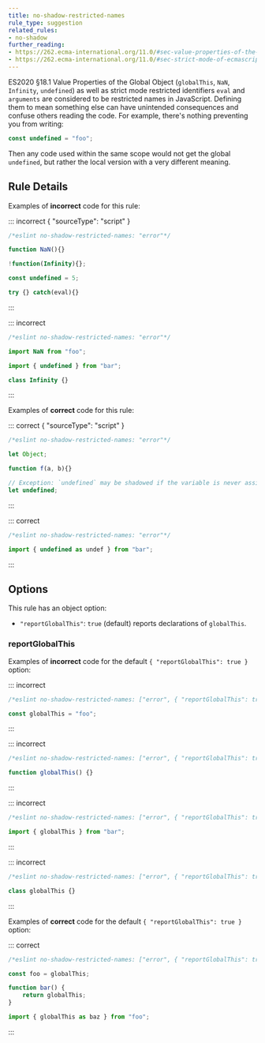 ```yaml
---
title: no-shadow-restricted-names
rule_type: suggestion
related_rules:
- no-shadow
further_reading:
- https://262.ecma-international.org/11.0/#sec-value-properties-of-the-global-object
- https://262.ecma-international.org/11.0/#sec-strict-mode-of-ecmascript
---
```




ES2020 §18.1 Value Properties of the Global Object (`globalThis`, `NaN`, `Infinity`, `undefined`) as well as strict mode restricted identifiers `eval` and `arguments` are considered to be restricted names in JavaScript. Defining them to mean something else can have unintended consequences and confuse others reading the code. For example, there's nothing preventing you from writing:

```js
const undefined = "foo";
```

Then any code used within the same scope would not get the global `undefined`, but rather the local version with a very different meaning.

## Rule Details

Examples of **incorrect** code for this rule:

::: incorrect { "sourceType": "script" }

```js
/*eslint no-shadow-restricted-names: "error"*/

function NaN(){}

!function(Infinity){};

const undefined = 5;

try {} catch(eval){}
```

:::

::: incorrect

```js
/*eslint no-shadow-restricted-names: "error"*/

import NaN from "foo";

import { undefined } from "bar";

class Infinity {}
```

:::

Examples of **correct** code for this rule:

::: correct { "sourceType": "script" }

```js
/*eslint no-shadow-restricted-names: "error"*/

let Object;

function f(a, b){}

// Exception: `undefined` may be shadowed if the variable is never assigned a value.
let undefined;
```

:::

::: correct

```js
/*eslint no-shadow-restricted-names: "error"*/

import { undefined as undef } from "bar";
```

:::

## Options

This rule has an object option:

* `"reportGlobalThis"`: `true` (default) reports declarations of `globalThis`.

### reportGlobalThis

Examples of **incorrect** code for the default `{ "reportGlobalThis": true }` option:

::: incorrect

```js
/*eslint no-shadow-restricted-names: ["error", { "reportGlobalThis": true }]*/

const globalThis = "foo";
```

:::

::: incorrect

```js
/*eslint no-shadow-restricted-names: ["error", { "reportGlobalThis": true }]*/

function globalThis() {}
```

:::

::: incorrect

```js
/*eslint no-shadow-restricted-names: ["error", { "reportGlobalThis": true }]*/

import { globalThis } from "bar";
```

:::

::: incorrect

```js
/*eslint no-shadow-restricted-names: ["error", { "reportGlobalThis": true }]*/

class globalThis {}
```

:::

Examples of **correct** code for the default `{ "reportGlobalThis": true }` option:

::: correct

```js
/*eslint no-shadow-restricted-names: ["error", { "reportGlobalThis": true }]*/

const foo = globalThis;

function bar() {
    return globalThis;
}

import { globalThis as baz } from "foo";
```

:::
